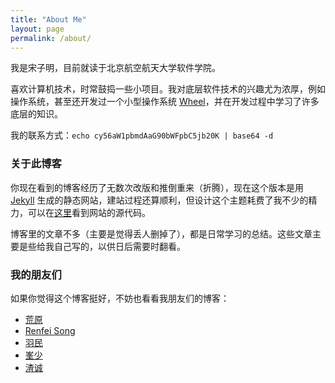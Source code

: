 ```yaml
---
title: "About Me"
layout: page
permalink: /about/
---
```


我是宋子明，目前就读于北京航空航天大学软件学院。

喜欢计算机技术，时常鼓捣一些小项目。我对底层软件技术的兴趣尤为浓厚，例如操作系统，甚至还开发过一个小型操作系统 [Wheel](https://github.com/songziming/wheel.git)，并在开发过程中学习了许多底层的知识。

我的联系方式：`echo cy56aW1pbmdAaG90bWFpbC5jb20K | base64 -d`

### 关于此博客

你现在看到的博客经历了无数次改版和推倒重来（折腾），现在这个版本是用 [Jekyll](https://jekyllrb.com/) 生成的静态网站，建站过程还算顺利，但设计这个主题耗费了我不少的精力，可以在[这里](https://github.com/songziming/blog)看到网站的源代码。

博客里的文章不多（主要是觉得丢人删掉了），都是日常学习的总结。这些文章主要是些给我自己写的，以供日后需要时翻看。

### 我的朋友们

如果你觉得这个博客挺好，不妨也看看我朋友们的博客：

<!-- - [康乔](http://www.kangdandan.com/) -->
- [荒原](http://wcqblog.github.io/)
- [Renfei Song](http://www.renfei.org/blog/)
- [羽民](http://wanzy.me/blog/)
- [峯少](http://timmyxu.me)
- [渣诚](http://heavenduke.com)
